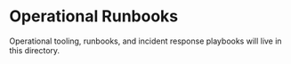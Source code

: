 # Operational Runbooks

Operational tooling, runbooks, and incident response playbooks will live in this directory.
